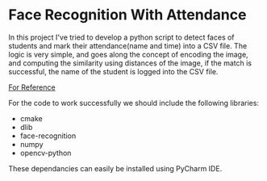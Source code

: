 # Face Recognition With Attendance

In this project I've tried to develop a python script to detect faces of students and mark their attendance(name and time) into a CSV file. The logic is very simple, and goes along the concept of encoding the image, and computing the similarity using distances of the image, if the match is successful, the name of the student is logged into the CSV file.

[For Reference](https://medium.com/@ageitgey/machine-learning-is-fun-part-4-modern-face-recognition-with-deep-learning-c3cffc121d78)

For the code to work successfully we should include the following libraries:
- cmake
- dlib 
- face-recognition
- numpy 
- opencv-python

These dependancies can easily be installed using PyCharm IDE.
